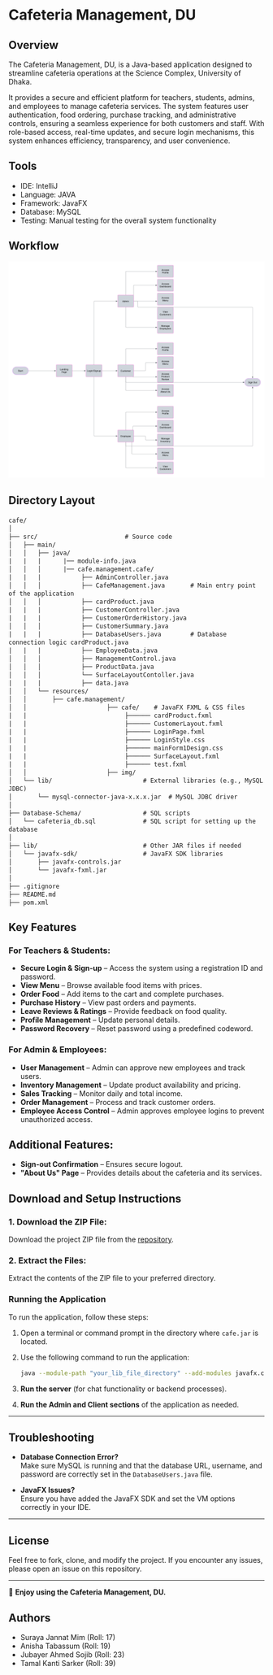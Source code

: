 # Cafeteria Management, DU
## Overview
The Cafeteria Management, DU, is a Java-based application designed to streamline cafeteria operations at the Science Complex, University of Dhaka.

It provides a secure and efficient platform for teachers, students, admins, and employees to manage cafeteria services.
The system features user authentication, food ordering, purchase tracking, and administrative controls, ensuring a seamless 
experience for both customers and staff. With role-based access, real-time updates, and secure login mechanisms, this system 
enhances efficiency, transparency, and user convenience.

## Tools
- IDE: IntelliJ
- Language: JAVA
- Framework: JavaFX
- Database: MySQL
- Testing: Manual testing for the overall 
system functionality


## Workflow
![image alt](https://github.com/Clear20-22/Java-Project/blob/5ae01b462834a38334f3274799ee52cdaafe6912/Blank%20diagram.png)

## Directory Layout

```
cafe/
│
├── src/                        # Source code
│   ├── main/                   
│   │   ├── java/
|   |   |      |── module-info.java            
│   │   │      |── cafe.management.cafe/
|   |   |           ├── AdminController.java
│   │   │           ├── CafeManagement.java       # Main entry point of the application
│   │   │           ├── cardProduct.java          
|   |   |           ├── CustomerController.java  
|   |   |           ├── CustomerOrderHistory.java 
│   │   │           ├── CustomerSummary.java  
|   |   |           ├── DatabaseUsers.java        # Database connection logic cardProduct.java 
|   |   |           ├── EmployeeData.java
│   │   │           ├── ManagementControl.java
│   │   │           ├── ProductData.java
│   │   │           └── SurfaceLayoutContoller.java
|   |   |           ├── data.java
│   │   └── resources/          
│   │       ├── cafe.management/        
│   │                      ├── cafe/    # JavaFX FXML & CSS files
|   |                           ├────── cardProduct.fxml
|   |                           ├────── CustomerLayout.fxml
|   |                           ├────── LoginPage.fxml
|   |                           ├────── LoginStyle.css
|   |                           ├────── mainForm1Design.css
|   |                           ├────── SurfaceLayout.fxml
|   |                           ├────── test.fxml
│   │                      ├── img/              
│   └── lib/                         # External libraries (e.g., MySQL JDBC)
│       └── mysql-connector-java-x.x.x.jar  # MySQL JDBC driver
│
├── Database-Schema/                 # SQL scripts
│   └── cafeteria_db.sql             # SQL script for setting up the database
│
├── lib/                             # Other JAR files if needed
│   └── javafx-sdk/                  # JavaFX SDK libraries
│       ├── javafx-controls.jar
│       └── javafx-fxml.jar
│
├── .gitignore                       
├── README.md                       
├── pom.xml          

```

## Key Features

### For Teachers & Students:
- **Secure Login & Sign-up** – Access the system using a registration ID and password.  
- **View Menu** – Browse available food items with prices.  
- **Order Food** – Add items to the cart and complete purchases.  
- **Purchase History** – View past orders and payments.  
- **Leave Reviews & Ratings** – Provide feedback on food quality.  
- **Profile Management** – Update personal details.  
- **Password Recovery** – Reset password using a predefined codeword.  

### For Admin & Employees:
- **User Management** – Admin can approve new employees and track users.  
- **Inventory Management** – Update product availability and pricing.  
- **Sales Tracking** – Monitor daily and total income.  
- **Order Management** – Process and track customer orders.  
- **Employee Access Control** – Admin approves employee logins to prevent unauthorized access.  

## Additional Features:
- **Sign-out Confirmation** – Ensures secure logout.  
- **"About Us" Page** – Provides details about the cafeteria and its services.  



## Download and Setup Instructions

### **1. Download the ZIP File:**
Download the project ZIP file from the [repository](#).

### **2. Extract the Files:**
Extract the contents of the ZIP file to your preferred directory.

### Running the Application  

To run the application, follow these steps:  

1. Open a terminal or command prompt in the directory where `cafe.jar` is located.  
2. Use the following command to run the application:  

   ```sh
   java --module-path "your_lib_file_directory" --add-modules javafx.controls,javafx.fxml -jar cafe.jar


1. **Run the server** (for chat functionality or backend processes).
2. **Run the Admin and Client sections** of the application as needed.

---

## Troubleshooting

- **Database Connection Error?**  
  Make sure MySQL is running and that the database URL, username, and password are correctly set in the `DatabaseUsers.java` file.

- **JavaFX Issues?**  
  Ensure you have added the JavaFX SDK and set the VM options correctly in your IDE.

---

## License

Feel free to fork, clone, and modify the project. If you encounter any issues, please open an issue on this repository.

---

🚀 **Enjoy using the Cafeteria Management, DU.**


## Authors
- Suraya Jannat Mim (Roll: 17)<br>
- Anisha Tabassum (Roll: 19)<br>
- Jubayer Ahmed Sojib (Roll: 23)<br>
- Tamal Kanti Sarker (Roll: 39)
